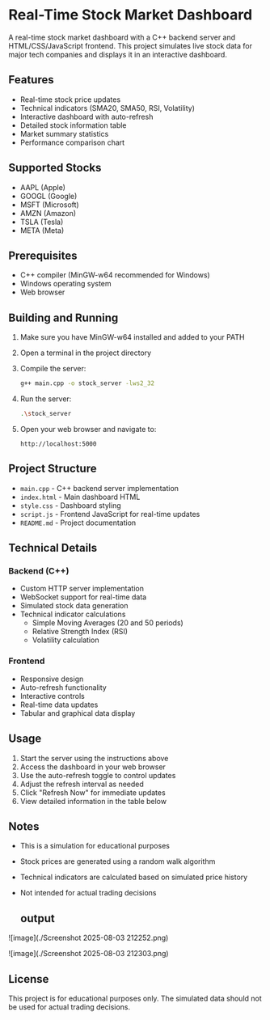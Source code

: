 # Real-Time Stock Market Dashboard

A real-time stock market dashboard with a C++ backend server and HTML/CSS/JavaScript frontend. This project simulates live stock data for major tech companies and displays it in an interactive dashboard.

## Features

- Real-time stock price updates
- Technical indicators (SMA20, SMA50, RSI, Volatility)
- Interactive dashboard with auto-refresh
- Detailed stock information table
- Market summary statistics
- Performance comparison chart

## Supported Stocks

- AAPL (Apple)
- GOOGL (Google)
- MSFT (Microsoft)
- AMZN (Amazon)
- TSLA (Tesla)
- META (Meta)

## Prerequisites

- C++ compiler (MinGW-w64 recommended for Windows)
- Windows operating system
- Web browser

## Building and Running

1. Make sure you have MinGW-w64 installed and added to your PATH
2. Open a terminal in the project directory
3. Compile the server:

   ```bash
   g++ main.cpp -o stock_server -lws2_32
   ```

4. Run the server:

   ```bash
   .\stock_server
   ```

5. Open your web browser and navigate to:

   ```text
   http://localhost:5000
   ```

## Project Structure

- `main.cpp` - C++ backend server implementation
- `index.html` - Main dashboard HTML
- `style.css` - Dashboard styling
- `script.js` - Frontend JavaScript for real-time updates
- `README.md` - Project documentation

## Technical Details

### Backend (C++)

- Custom HTTP server implementation
- WebSocket support for real-time data
- Simulated stock data generation
- Technical indicator calculations
  - Simple Moving Averages (20 and 50 periods)
  - Relative Strength Index (RSI)
  - Volatility calculation

### Frontend

- Responsive design
- Auto-refresh functionality
- Interactive controls
- Real-time data updates
- Tabular and graphical data display

## Usage

1. Start the server using the instructions above
2. Access the dashboard in your web browser
3. Use the auto-refresh toggle to control updates
4. Adjust the refresh interval as needed
5. Click "Refresh Now" for immediate updates
6. View detailed information in the table below

## Notes

- This is a simulation for educational purposes
- Stock prices are generated using a random walk algorithm
- Technical indicators are calculated based on simulated price history
- Not intended for actual trading decisions

  ## output
  
![image](./Screenshot 2025-08-03 212252.png)

![image](./Screenshot 2025-08-03 212303.png)

## License

This project is for educational purposes only. The simulated data should not be used for actual trading decisions.


